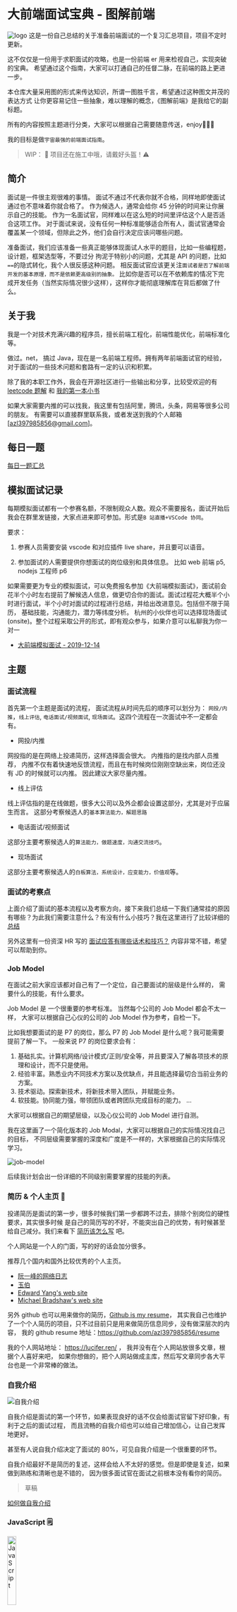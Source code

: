 # 大前端面试宝典 - 图解前端

![logo](./assets/imgs/logo.jpg)
这是一份自己总结的关于准备前端面试的一个复习汇总项目，项目不定时更新。

这不仅仅是一份用于求职面试的攻略，也是一份前端 er 用来检视自己，实现突破的宝典。
希望通过这个指南，大家可以打通自己的任督二脉，在前端的路上更进一步。

本仓库大量采用图的形式来传达知识，所谓一图胜千言，希望通过这种图文并茂的表达方式
让你更容易记住一些抽象，难以理解的概念，《图解前端》是我给它的副标题。

所有的内容按照主题进行分类，大家可以根据自己需要随意传送，enjoy🍻🍻🍻

我的目标是做`宇宙最强的前端面试指南`。

> WIP： 🚧 项目还在施工中哦，请戴好头盔！⚠️

## 简介

面试是一件很主观很难的事情。 面试不通过不代表你就不合格，同样地即使面试通过也不意味着你就合格了。
作为候选人，通常会给你 45 分钟的时间来让你展示自己的技能。
作为一名面试官，同样难以在这么短的时间里评估这个人是否适合这项工作。
对于面试来说，没有任何一种标准能够适合所有人，面试官通常会覆盖某一个领域，但除此之外，他们会自行决定应该问哪些问题。

准备面试，我们应该准备一些真正能够体现面试人水平的题目，比如一些编程题，设计题，框架选型等，不要过分
拘泥于特别小的问题，尤其是 API 的问题，比如`==`的隐式转化，我个人很反感这种问题。
相反面试官应该更关注`面试者是否了解前端开发的基本原理，而不是依赖更高级别的抽象。`
比如你是否可以在不依赖库的情况下完成开发任务（当然实际情况很少这样），这样你才能彻底理解库在背后都做了什么。

## 关于我

我是一个对技术充满兴趣的程序员，擅长前端工程化，前端性能优化，前端标准化等。

做过。net， 搞过 Java，现在是一名前端工程师。拥有两年前端面试官的经验，
对于面试的一些技术问题和套路有一定的认识和积累。

除了我的本职工作外，我会在开源社区进行一些输出和分享，比较受欢迎的有 [leetcode 题解](https://github.com/azl397985856/leetcode)
和 [我的第一本小书](https://github.com/azl397985856/automate-everything)

如果大家需要内推的可以找我，我这里有包括阿里，腾讯，头条，网易等很多公司的朋友。
有需要可以直接群里联系我，或者发送到我的个人邮箱 [azl397985856@gmail.com]。

## 每日一题

[每日一题汇总](./daily/)

## 模拟面试记录

每期模拟面试都有一个参赛名额，不限制观众人数。观众不需要报名，面试开始后我会在群里发链接，大家点进来即可参加。形式是`B 站直播+VSCode 协同`。

要求：

1. 参赛人员需要安装 vscode 和对应插件 live share，并且要可以语音。

2. 参加面试的人需要提供你想面试的岗位级别和具体信息。 比如 web 前端 p5, nodejs 工程师 p6

如果需要更为专业的模拟面试，可以免费报名参加《大前端模拟面试》，面试前会花半个小时左右提前了解候选人信息，做更切合你的面试。面试过程花大概半个小时进行面试，半个小时对面试的过程进行总结，并给出改进意见。包括但不限于简历， 基础技能，沟通能力，潜力等纬度分析。 杭州的小伙伴也可以选择现场面试 (onsite)。整个过程采取公开的形式，即有观众参与，如果介意可以私聊我为你一对一

- [大前端模拟面试 - 2019-12-14](./mock-interview/2019-12-14.md)

## 主题

### 面试流程

首先第一个主题是面试的流程， 面试流程从时间先后的顺序可以划分为：
`网投/内推`，`线上评估`, `电话面试/视频面试`, `现场面试`。这四个流程在一次面试中不一定都会有。

- 网投/内推

网投指的是在网络上投递简历，这样选择面会很大。
内推指的是找内部人员推荐， 内推不仅有着快速地反馈流程，而且在有时候岗位刚刚空缺出来，岗位还没有 JD 的时候就可以内推。
因此建议大家尽量内推。

- 线上评估

线上评估指的是在线做题，很多大公司以及外企都会设置这部分，尤其是对于应届生而言。
这部分考察候选人的`基本算法能力，解题思路`

- 电话面试/视频面试

这部分主要考察候选人的`算法能力，做题速度，沟通交流技巧`。

- 现场面试

这部分主要考察候选人的`白板算法，系统设计，应变能力，价值观`等。

### 面试的考察点

上面介绍了面试的基本流程以及考察方向，接下来我们总结一下我们通常挂的原因有哪些？为此我们需要注意什么？有没有什么小技巧？我在这里进行了比较详细的 [总结](./topics/surface/aspects.md)

另外这里有一份资深 HR 写的 [面试应答有哪些话术和技巧？](https://www.zhihu.com/question/35953016) 内容非常不错，希望可以帮助到你。

### Job Model

在面试之前大家应该都对自己有了一个定位，自己要面试的层级是什么样的，
需要什么的技能，有什么要求。

Job Model 是 一个很重要的参考标准。 当然每个公司的 Job Model 都会不太一样，
大家可以根据自己心仪的公司的 Job Model 作为参考，自检一下。

比如我想要面试的是 P7 的岗位，那么 P7 的 Job Model 是什么呢？我可能需要提前了解一下。
一般来说 P7 的岗位要求会有：

1. 基础扎实。计算机网络/设计模式/正则/安全等，并且要深入了解各项技术的原理和设计，而不只是使用。
2. 经验丰富。熟悉业内不同技术方案以及优缺点，并且能选择最切合当前业务的方案。
3. 技术驱动。探索新技术，将新技术带入团队，并赋能业务。
4. 软技能。协同能力强，带领团队或者跨团队完成目标的能力。
   ...

大家可以根据自己的期望层级，以及心仪公司的 Job Model 进行自测。

我在这里画了一个简化版本的 Job Modal，大家可以根据自己的实际情况找自己的目标，
不同层级需要掌握的深度和广度是不一样的，大家根据自己的实际情况学习。

![job-model](./assets/imgs/topics/job-model/job-model.jpg)

后续我计划会出一份详细的不同级别需要掌握的技能的列表。

### 简历 & 个人主页 📖

投递简历是面试的第一步，很多时候我们第一步都跨不过去，排除个别岗位的硬性要求，其实很多时候
是自己的简历写的不好，不能突出自己的优势，有时候甚至给自己减分。我们来看下 [简历该怎么写](./topics/surface/resume.md) 吧。

个人网站是一个人的门面，写的好的话会加分很多。

推荐几个国内和国外比较优秀的个人主页。

- [阮一峰的网络日志](http://www.ruanyifeng.com/blog/)
- [玉伯](https://github.com/lifesinger/blog/issues?q=label:blog)
- [Edward Yang's web site](http://ezyang.com/)
- [Michael Bradshaw's web site](http://www.mjbshaw.com/)

另外 github 也可以用来做你的简历，[Github is my resume](http://pydanny.blogspot.com/2011/08/github-is-my-resume.html)，
其实我自己也维护了一个个人简历的项目，只不过目前只是用来做简历信息同步，没有做深层次的内容，
我的 github resume 地址：https://github.com/azl397985856/resume

我的个人网站地址： https://lucifer.ren/ ， 我并没有在个人网站放很多文章，根据个人喜好来吧，
如果你想做的，把个人网站做成主库，然后写文章同步各大平台也是一个非常棒的做法。

### 自我介绍

![自我介绍](./assets/imgs/topics/introduction/intro-1.jpg)

自我介绍是面试的第一个环节，如果表现良好的话不仅会给面试官留下好印象，有利于之后的面试过程，
而且流畅的自我介绍也可以给自己增加信心，让自己发挥地更好。

甚至有人说自我介绍决定了面试的 80%，可见自我介绍是一个很重要的环节。

自我介绍最好不是简历的复述，这样会给人不太好的感觉。但是即使是复述，如果
做到熟练和清晰也是不错的， 因为很多面试官在面试之前根本没有看你的简历。

> 草稿

[如何做自我介绍](./topics/introduction/intro.md)

### JavaScript 🗒️

<img src="./assets/imgs/topics/js/js-cover.png" width = "20%" height = "20%" alt="JavaScript" align=center />

JavaScript 是前端基础中的基础了，这里的面试题目层出不穷，但是核心考点还是那几个，比较高端的基本都是`词法作用域`, `EC`, `闭包`， `高阶函数`.

> 在学习接下来的东西之前，建议大家先打好基础，这里只推荐两本书，一本是《You-Dont-Know-JS》，另一本是《JavaScript: The Good Parts》。

我非常不建议你没有系统学习 JS 之前就去刷题目，这是毫无意义的，根本无法从根本上理解。
之后对前端技能的考察会越来越严格。大家系统性学习之后，推荐过来看一下我这里总结的东西，
最后去网上找一些经典的题目，通过这些题目来检查自己，而不是一开始就去网上找题目做。

这里列举了几个我觉得比较有代表且比较有意思的主题：

- [内置类型](./topics/js/buit-in-types.md)
- [作用域与闭包](./topics/js/scope&closures.md)
- [引用和操作符优先级](./topics/js/reference&priority.md)
- [原型和继承](./topics/js/prototype.md)
- [this](./topics/js/this.md)
- [执行上下文（EC）](./topics/js/EC.md)（施工中）
- [ES6+](es6+.md)（施工中）

如果上面的专题你都看过了，那么来回答几个问题看你是否真的掌握了。

- 什么是值？什么是类型？什么是变量？ 它们之间的区别和联系？
- 基本类型和引用类型的区别是什么？null 和 undefined 区别是什么？
- “一切皆对象”怎么理解？ number 也是对象么？字符串也是对象么？
- 基础类型存放在栈上，引用类型存放在堆上，请问是为什么？ 字符串是存放在栈上么？对象中有一个 number 属性，那么 number 属性是存放在堆上还是栈上？
- == 的判断逻辑是什么？
- 作用域的本质是什么？闭包和作用域的关系是什么？
- let，const，var 三者的本质不同是什么？为什么不推荐使用 var
- 数组的本质是什么，运用了什么样的设计模式？数组和对象的关系是什么？
- 原型链能够实现所谓的继承的本质原因是什么？
- 箭头函数是用来解决什么问题的？
- 什么是高阶函数？用处和用法？

### 编程题 ✍️

算法分为三部分：

- 第一部分是 leetcode 上的题目。

- 第二部分是手写题目，实现一个小功能。比如实现 bind, curry 等

- 第三部分是 leetcode 题目变种

本仓库只列举后两个部分，对于第一部分可以去我的另一个仓库 - [leetcode 题解](https://github.com/azl397985856/leetcode) 查看

另外对于不同的阶段，我们应该采取不同的刷题策略。

1. 初级阶段

看一些基础内容，比如数据结构和算法的基本知识，看一些 JS 语言基础的一些东西。

如果需要刷题的话，一定要从简单开始。

2. 中级

按照分类刷题，一个个分类突破，掌握同一类别的题目的基本解题思路和套路。

3. 高级

总结题目，做到融汇贯通，一题多解，多题同解。

4. 面试前

刷题找回感觉，如果能找到你想去的公司的真题进行练习就更好了，因此我也会考虑将题目按照公司进行分类。

> ℹ️ 以下这些题目都是自己经历或者从网上整理下来的，之后还会继续同步更新。

对于编程题，可能会让你白板写，也可能让你用 Online Editor。
因此我的建议，是掌握白板写，熟练至少一种 Online Editor，
这样可以在适当时候要求面试官让你用你熟悉的 Online Editor 书写。
比较有名的 Online Editor 有 JSBin , CodePen, StackBlitz 等，我个人比较推荐 [StackBlitz](https://stackblitz.com/)

> Tips: 如果不是白板写，一定要注意调试，即使没有做出来，但是良好的调试习惯和技能也能加分。

- [大数相加](./topics/algorthimn/bigNumberSum.md)
- [手写 bind](./topics/algorthimn/bind.md)
- [实现加法](./topics/algorthimn/bitTwoSum.md)
- [实现 curry](./topics/algorthimn/curry.md)
- [实现 compose](./topics/algorthimn/compose.md)
- [剪枝](./topics/algorthimn/cut-tree.md)
- [循环有序列表的查找](./topics/algorthimn/cycle-sorted-array.md)
- [实现深拷贝](./topics/algorthimn/deepCopy.md)
- [实现继承](./topics/algorthimn/extend.md)
- [拍平数组](./topics/algorthimn/flatten.md)
- [实现 getUrlParams](./topics/algorthimn/getUrlParams.md)
- [用 reduce 实现 map](./topics/algorthimn/implement-map-using-reduce.md)
- [用栈实现队列](./topics/algorthimn/implement-queue-using-stack.md)
- [判断是否是完全二叉树](./topics/algorthimn/isCompleteBinaryTree.md)
- [实现 lensProp](./topics/algorthimn/lensProp.md)
- [判断链表是否成环](./topics/algorthimn/linkedListCycled.md)
- [最长公共子序列](./topics/algorthimn/longestCommonSequence.md)
- [最长公共子串](./topics/algorthimn/longestCommonSubstring.md)
- [实现千分位展示](./topics/algorthimn/moneyFormat.md)
- [无序不相等数组中，选取 N 个数，使其和为 M](./topics/algorthimn/n-sum.md)
- [实现简化的 Promise](./topics/algorthimn/promise.md)
- [实现快排](./topics/algorthimn/quickSort.md)
- [周期执行某个函数 n 次](./topics/algorthimn/repeat.md)
- [字符串反转](./topics/algorthimn/reverseString.md)
- [函数节流](./topics/algorthimn/throttle.md)
- [数组去重](./topics/algorthimn/uniqueArray.md)
- [实现 Math.sqrt](./topics/algorthimn/sqrt.md)
- [判断一个字符串是否另一个字符串的子序列](./topics/algorthimn/isSequence.md)
- [实现一个极简的模板引擎](./topics/algorthimn/mono-tpl.md)
- [实现一个极简的数据响应式](./topics/algorthimn/observable.md)
- [千分位转数字](./topics/algorthimn/numFormat.md)
- [将数字转化为中文（数字是 10 万以内）](./topics/algorthimn/numToChineseStr.md)
- [已知数据格式，实现一个函数 fn 找出链条中所有的父级 id](./topics/algorthimn/findParents.md)
- [获取页面所有的 tagname](./topics/algorthimn/getAllHTMLTags.md)
- [实现 XPath](./topics/algorthimn/xpath.md)

### CSS 🦋

国外会有一些类似 `CSS/HTML 专家` 的岗位，可以看出这部分内容还是相对比较重要且难以精通的。

这里我推荐 medium 社区的，来自 Elad Shechter 的关于 CSS 架构系列文章：

- [Normalize CSS or CSS Reset?!](https://medium.com/@elad/normalize-css-or-css-reset-9d75175c5d1e)
- [CSS Architecture — Folders & Files Structure](https://medium.com/@elad/css-architecture-folders-files-structure-f92b40c78d0b)
- [CSS Architecture for Multiple Websites](https://medium.com/@elad/css-architecture-for-multiple-websites-ad696c9d334)

> 我已经联系了几个 CSS 方面的专家，之后会在这里给几个链接过去，目前还在整理中。

- [布局]() （施工中）
- [响应式]() （施工中）
- [自适应]() （施工中）
- [BEM 等 CSS 架构]() （施工中）

### 设计题 🎩

![设计题](./assets/imgs/topics/design/design-cover.jpg)

这类题目有时候是给一个情景，有时候是直接让你实现一个轮子，答案也往往是开放式的。
需要你对组件和代码设计有一定的基础。这部分主要考察候选人综合实力，思维开放性，
思维严密性，做事的方式等。

- [大量数据滚动加载](./topics/design/lazy-scroll.md)
- [如何设计一个实时检查更新的功能](./topics/design/auto-update.md)
- [设计一个新闻列表，用户已经看过的新闻，在标题后面增加“已阅读”文字](./topics/design/already-read.md)
- [实现一个轮播图组件](https://zhuanlan.zhihu.com/p/72091681)

### 设计模式 👔

掌握常见的设计模式是“术”， 掌握设计模式的原则才是“道”，
只有在“术”上下过功夫，才能明白“道”的价值。

对于常见的设计模式能够说出适用场景，如果能够结合实际项目经验就更好了。常见的有单例模式，工厂模式，代理模式，观察者模式，策略模式，模板方法模式等。

这里有一份英文系列文章[《JavaScript Design Patterns》](https://wanago.io/2019/11/11/javascript-design-patterns-1-singleton-and-the-module/)，文章的特点是不仅用 JS 还使用 TS 进行了对比讲解，另外紧跟最新技术，比如讲解外观模式的时候就是拿`React Hooks`重构举的例子。

- [单例模式](./topics/design-pattern/singleton.md)
- [策略模式](./topics/design-pattern/strategy.md)
- [代理模式](./topics/design-pattern/proxy.md)
- [观察者模式](./topics/design-pattern/observer.md)
- [适配器模式](./topics/design-pattern/adapter.md)（施工中）
- [迭代器模式](./topics/design-pattern/iterator.md) （施工中）
- [工厂模式](./topics/design-pattern/factory.md)（施工中）
- [模版方法模式](./topics/design-pattern/template.md)（施工中）
- [装饰者模式](./topics/design-pattern/decorator.md)（施工中）

### 框架 🖼️

![框架](./assets/imgs/topics/framework/framework-cover.png)

流行的框架当然也是兵家必争之地，如果你能够完全了解大型知名开源框架的代码和架构实现，那绝对是一个加分项。

框架是为了解决特定问题才出现的，脱离实际业务谈框架选型以及优劣都是耍流氓。我们需要了解到各个框架在
什么情况下产生的，他们是为了解决什么问题，适合的场景是什么样的，有什么不足等。只有对这些
都非常熟悉，才能够在业务中作出合理的取舍，才能赢得面试官的认可。

#### React

React 考察的点就那么几点，从简单的生命周期，特定 API 的使用。 到 SetState 的原理，
虚拟 DOM，以及 DOM diff 算法等。 这部分需要大家对 React 有系统性认识。

如果你想系统性学习 React，推荐看官网。
除了官网，我这里推荐一份资料 - [全面介绍 React](https://jscomplete.com/learn/complete-intro-react#managing-side-effects)

这部分其实可以参考我之前开的一个仓库 [从零开始开发一个 React](https://github.com/azl397985856/mono-react)

我后期会陆续增加一些对于 React 常见问题的汇总，大家保持关注即可。

如果上面的专题你都看过了，那么来回答几个问题看你是否真的掌握了。

- React 的虚拟 DOM diff 算法一定比直接操作 DOM 快么？为什么？

#### Redux

官方给出的介绍是“Redux is a predictable state container for JavaScript apps.”。

Redux 中核心就是一个单一的 state。state 通过闭包的形式存放在 redux store 中，保证其是只读的。如果你想要更改 state，只能通过发送 action 进行，action 本质上就是一个普通的对象。

我用 20 行代码左右实现了一个迷你版本的 redux，帮助自己理解 redux 的核心思想，这里是 [原文](https://juejin.im/post/5a9e6a61f265da239866c7a3)。

相信你可以自己实现出一个 redux，那么你会对 redux 的本质有更深入的理解，这个时候再去学习 redux 中间件机制等高级内容才会得心应手。

#### Vue

> vue 部分我建议等到 vue 更新 3.0 之后再去研究 ta。

#### Vuex

> vuex 部分我建议等到 vue 更新 3.0 之后再去研究 ta。

### 浏览器

<img src="./assets/imgs/topics/browser/browser-cover.png" width = "40%" height = "40%" alt="浏览器" align=center />

- [事件模型](./topics/browser/event.md)

- 浏览器安全策略

- 事件循环

- BOM API

- Chrome 浏览器中的进程和线程

### 小程序

<img src="./assets/imgs/topics/mini-program/mini-program-cover.jpg" alt="node" width="70%" align=center />

小程序的特点：

1. 即插即用，
2. 拥有 native 和跨端（不同操作系统）的能力
3. 性能比 H5 好

面试的时候多会问小程序的多线程架构，以及多个 webview 是如何和 JS 线程通信的，JS 线程又是如何和 native 通信的。

- [小程序架构](./topics/mini-program/architecture.md)

### 原生通信

如果你做过混合式开发的话，原生通信一定是不能绕过的点。
很多时候我们使用的都是封装好的方法，我们可以直接调用，甚至支持
Promise 这种模式。 使用起来就好像“浏览器的原生 API”一样方便。
这从某种程度上来说，扩展了浏览器的功能。

- [h5 与原生 app 交互的原理](https://segmentfault.com/a/1190000016759517)

### 网络

网络这部分虽然不需要我们像`网络工程师`一样熟悉很多底层细节，
但是我们至少需要有一个高层次的抽象的思维来看待网络这个世界，
从而帮助我们更好地理解它，并且利用它去解决一些问题，典型的就是性能优化，
其实线上定位问题等有时候也需要你懂一点网络知识。
作为面试，可能需要你准备得更为深入一点。

对于网络这部分，最重要的是要有一个大的概念，下面也会介绍。

![network-cover](./assets/imgs/topics/network/network-cover.jpg)

- [协议森林（大话网络协议）](https://www.cnblogs.com/vamei/archive/2012/12/05/2802811.html)
- [从输入 URL 到页面展示发生了什么]() （施工中）
  > 上面这个我会写地非常详细，敬请期待
- [输入 ping IP 后敲回车，发包前会发生什么？](./topics/network/ping.md)
- [网络通讯模型](./topics/network/network-model.md)
- [子网掩码](./topics/network/net-mask.md)
- [TCP](./topics/network/tcp.md)
- [UDP](./topics/network/udp.md)（施工中）
- [HTTP](./topics/network/http.md)
- [HTTPS](./topics/network/https.md)（施工中）
- [DNS](./topics/network/dns.md)（施工中）

如果上面的专题你都看过了，那么来回答几个问题看你是否真的掌握了。

- WebSocket 工作在七层（或者四层）中的哪一层？和 HTTP 是什么关系？ 是基于 UDP 的还是 TCP 的？
- TCP 为什么是三次握手？为什么是四次挥手？
- CDN 的工作原理是什么？
- 运营商劫持是什么？如何防范？
- HTTPS 一定是安全的么？如果不是，那么在什么情况下是不安全的？
- 如何劫持 HTTPS 请求。 比如你需要抓 HTTPS 的包，怎么做？
- 支付宝和微信的离线支付是怎么做的？
- Token 和 Cookie 有什么区别和联系呢？其分别是为了解决什么样的事情？
- WebSocket 需要 cookie 么？为什么？
- WebSocket 是怎么实现点对点通信和广播通信的？
- 如果访问你的 APP 很慢，你自己无法重现。 初步定位到网络问题， 那么你怎么能具体定位到问题呢？
- traceroute, Ping 的原理是什么？
- 192.168.0.1 和 192.168.1.1 如何通信？
- DNS 是如何泄漏个人隐私的？怎么防范？
- 从网络协议模型（七层 or 四层）的角度分析一下，浏览器访问 192.168.3.4:8088 的具体过程。

### node

<img src="./assets/imgs/topics/node/node-cover.png" alt="node" width="50%" align=center />

> 预计 11 月份开始整理

如果你要做全栈或者后端，那么 node 是一个相对平滑的选择

- [node 基础 API](./topics/node/basic.md)（施工中）
- [node 集群](./topics/node/cluster.md)（施工中）
- [node 监控](./topics/node/monitor.md)（施工中）
- [node 底层架构和原理](./topics/node/internal.md)（施工中）
- [Deno (Ryan Dahl 2018 年 11 月台北 JSDC 演讲 PPT 翻译版）](https://zhuanlan.zhihu.com/p/51017778)
- [What’s Deno, and how is it different from Node.js?](https://blog.logrocket.com/what-is-deno/)
- [Deno, A New Way to JavaScript?(Vedio)](https://www.youtube.com/watch?v=z6JRlx5NC9E)
- [express 和 koa 等 web 框架](./topics/node/web-framework.md)（施工中）

如果上面的专题你都看过了，那么来回答几个问题看你是否真的掌握了。

- node 如何充分利用多核 CPU？
- node 是如何实现多个进程监听同一个端口的？为什么不会报“端口被占用”？
- deno 相对 node 有哪些优化？
- node 中的 buffer 是什么？ Stream 是什么？ 流的种类有哪些？听说过 pull-stream 么？

### 操作系统 💻

- [内存分配](./topics/os/memory/allocation.md)
- [线程和进程](./topics/os/process/thread.md)（施工中）

### 包管理 📦

随着前端项目越来越复杂，我们需要组织的模块数量增加，包管理慢慢浮出水面，
大家都开始讨论这个东西。 很多时候，一个项目的业务代码还不到依赖项的 1%。

我们拿三个比较经典的包管理工具来讲解一下他们试图解决的问题，以及分别的优缺点，
按照时间线来说他们分别是 npm,yarn, tink。

- [npm](http://npmjs.com)
- [yarn](https://yarnpkg.com/zh-Hans/https://yarnpkg.com/zh-Hans/)
- [tink](https://github.com/npm/tink)

### 性能优化 ⏩

性能优化是在面试中被问到的最多的题目了，这部分需要候选人有足够的深度和广度才能回答的比较全面，也是
很容易体现候选人实力的一个点了。

在互联网网站百花齐放的今天，网站响应速度是用户体验的第一要素，其重要性不言而喻，这里有几个关于响应时间的重要条件：

用户在浏览网页时，不会注意到少于 0.1 秒的延迟；

少于 1 秒的延迟不会中断用户的正常思维， 但是一些延迟会被用户注意到；

延迟时间少于 10 秒，用户会继续等待响应；

延迟时间超过 10 秒后，用户将会放弃并开始其他操作；

因此大家都开始注重性能优化，很多厂商都开始做一些性能优化。比较有名的是雅虎军规，不过随着浏览器和协议等的发展，有一些已经逐渐被淘汰了。因此建议大家以历史的目光看待它。比如。尽量减少 HTTP 请求数这一条，在 HTTP2 协议下就不管用了，因为 HTTP2 实现了 HTTP 复用，HTTP 请求变少，反而降低性能。因此一定要结合历史环境看待具体的优化原则和手段，否则会适得其反。

> 雅虎军规中文版： http://www.cnblogs.com/xianyulaodi/p/5755079.html

随着移动互联网的高速发展，移动终端的数量正在以指数级增长，很多厂商对于移动端体验都开始重视起来了。比如 Google Chrome 的工程师 Alex 就提出了 Progressive Web App（以下简称 PWA），用来提高移动端 web 的性能。PWA 的核心是 Service Worker， 通过它可以使得在 JS 主线程之外，程序员通过编程的方式控制网络请求，结合浏览器本身的缓存，往往可以达到非常棒的用户体验。PWA 提出了许多类似 Native 的“功能”- 比如离线加载和桌面快捷方式，使得移动端 web 体验更加友好。另外加上 web 端本身的特性-比如快速迭代，可索引（你可以通过搜索引擎搜索，而 native app 则不行）等，使得更多的人投入到给 web 端用户提供更佳的用户体验的 PWA 中去。Google 在更早的时候，提出了 AMP。 2017 年 Google dev 上海站就宣传了 PWA 和 AMP，并且通过一张动图形象地展示了两者（PWA 的 P 和 A 翻过来，然后 W 上下翻转就是 AMP，反之亦然）。AMP 是一种面向手机端的轻量级的 web 展现，通过将重量级元素重新实现等方式提高了手机端性能。 另外诸如使用 asm.js 使得代码更容易编译成机器指令，也是性能优化的一环。如果你仔细查看应用执行的 profile 的时候，你会发现 js 代码 compile 的时间会很久，尤其你写了很多无用 js 代码，或者没必要第一时间执行的代码的时候，这种影响更加大。js 代码最终也是编译成二进制给机器执行，而 js 是动态语言，也就是说 js 代码是执行到哪编译到哪，这是和 java 这样的静态语言的一个很大的差别。V8 已经对这部分做了相当大的优化，一般情况下我们不必担心，通常来讲这也不会成为性能瓶颈，因为这些时间和网络 IO 的时间根本不是一个数量级。但是在特定场合，提前编译成更容易解释执行的代码，可能就会派上用场。

这部分可以参考我之前写的 [文章](https://github.com/azl397985856/automate-everything/blob/master/docs/chapter4.md)

如果上面的专题你都看过了，那么来回答几个问题看你是否真的掌握了。

- 一个应用使用一段时间就会很卡，可能是什么原因？
- 一个应用首屏加载时间超级长，如果让你来优化，你会怎么做？
- 前端常见的优化手段有哪些？
- 性能优化的闭环是什么？

### 编程范式

常见的编程范式有`函数式编程`、`面向对象编程`、`响应式编程`等。

在面向对象编程的世界，程序是一系列相互作用（方法）的对象，而在函数式编程的世界，程序会是一个无状态的函数组合序列。
在响应式变成的世界里，程序就是流的组合和操作。

不同的编程范式有着不同的适用场景，因此了解各种编程范式是很有必要的。

#### 面向对象 👧🏻

施工中

#### 函数式编程

函数式编程的思想非常先进，其天生的可预测性（也可以说是可测试）, 更细粒度的代码（逻辑）重用，以及天生支持并行等特点， 已经被也业内越来越多的人认可。由于其很高的学习门槛导致大多人并不了解它，或者只是知道概念，并不能够理解并运用函数式编程。

这个是我之前写的 [函数式编程系列教程](https://github.com/azl397985856/functional-programming)

#### 响应式编程

施工中

### 状态管理

状态管理这个东西在 React 和 Vue 这种视图框架大规模出现之后才出现的东西，
因此 React 或者 Vue 只是解决了状态到视图的映射关系，没有解决数据的产生和维护问题，
因此状态管理框架应运而生，比较著名的有 redux， mobx，vuex 等。

- [状态管理的本质是什么？我们为什么需要它]() （施工中）

如果上面的专题你都看过了，那么来回答几个问题看你是否真的掌握了。

- GraphQL 可以当作状态管理框架使用么？
- 我为什么要用状态管理框架，直接存到全局不香么？

### 项目经验

<img src="./assets/imgs/topics/project/project-cover.png" alt="project" align=center />

技术面试关心的一方面是你的技术基础，包括深度广度，编码能力，另一方面关注你的经验，即你做过的项目。

关于这部分要突出项目的难点，核心问题，如果没有特别的难点，你应该问下自己你对项目做过的思考，有什么优化点和不足，
包括团队和自身。

- [你的项目难点是什么](./topics/project/pain-in-the-ass.md)
- [做过的项目中技术架构是什么样的，可以优化么]() （施工中）

### 安全 🔐

> 如果岗位对 node 有要求，那么安全问题肯定会更多，因此这部分需要更加关注。

- [XSS](https://tech.meituan.com/2018/09/27/fe-security.html)
- [csrf](https://juejin.im/post/5bc009996fb9a05d0a055192)
- [运营商劫持](http://bigsec.com/bigsec-news/wechat-16824-yunyingshangjiechi)

### seo

SEO 一直是一个非常重要的话题，尤其是依赖搜索引擎排名的系统和网站。

虽然是一个很老的领域了，但是搜索引擎优化是在客户端渲染流行之后，又重新被捡起来，开始重视的一个东西。

### shell

在工作中，我们时不时会做一些自动化或者批处理，这个时候掌握 shell 一种相对直接完成任务的方式。
shell 功能强大且移植性好，尤其在运维领域被广泛使用。我单独有一个项目是专门 [学习 shell](https://github.com/azl397985856/learn-shell) 的，感兴趣的可以关注一下。

作为程序员，掌握 shell 是一种进阶。

- [基础命令](./topics/shell/cmds.md)（施工中）
- [基础语法](./topics/shell/grammar.md)（施工中）

### ssr

其实网页早起都是 SSR，只不过为了提高性能和用户体验，大家开始转向 SPA，SPA 开始流行之后带来了两个问题：

1. SEO 不友好

2. 首次渲染时间长，导致诸如白屏时间长等问题

为了解决这两个问题，大家开始考虑使用 SSR + CSR 的方式。 其中也踩了无数的坑，到现在 SSR 相对而言已经比较成熟了。

### typescript

TS 是 JS 的超集，提供了很多 JS 没有的特性，尤其是 ES6 之前。ES6+的很多东西也是借鉴了 TS。

TS 对于构建大型系统有着得天独厚的优势，丰富的类型签名就是天生的最好的文档，因此它会及时更新，不存在代码和文档不一致的情况。
使用接口定义可以实现很好的协同，也可以避免一些潜在的 bug。

总之 TS 是一个非常值得学习的强类型语言。

### v8

<img src="./assets/imgs/topics/v8/v8-cover.jpg" width = "50%" height = "50%" alt="V8" align=center />

> 还没开始整理

- [垃圾回收器](./topics/v8/gc.md)（施工中）
- [预测优化](./topics/v8/gc.md)（施工中）
- [shapes 和 inline cache](./topics/v8/shapes-and-inline-cache.md)（施工中）

### 标准化

标准这个东西真的很重要，非常遗憾的是国内没有什么知名标准化的组织，都是在国外。

标准化能给我们带来什么？ 那就太多了，如果没有标准化，我们的世界不能想象会乱成什么样。

想象一下如果没有`USB` `TypeC`等这些规范，我们会多么不方便，更不要说别的了。

前端的标准化组织化就两个，一个是`TC39`, 一个是`W3C`，关注好这两个组织，
对于你理解大方向很关键。 下面是官方的 Github 仓库：

- [ECMA TC39](https://github.com/tc39?type=source)
- [W3C](https://github.com/w3c?type=source)

> 重点关注一些标准化组织的信息和社区的讨论。

这里再介绍一个 justjavac（迷渡）创建的中文版的 [介绍最新的 ECMAScript/JavaScript 规范，以及 TC39 的提案进度 ](https://esnext.justjavac.com/)
，这里可以了解到一些 TC39，以及 ES 最新的一些资讯信息。

### 模块化

我在 [模块化和组件化](https://github.com/azl397985856/automate-everything/blob/master/docs/chapter2.md) 这篇文章
讲解了模块化的一部分基础知识，在这里我还会讲解一些大家对模块化的误区，以及一些经典问题，eg: AMD，cjs,umd,esm 区别问题

- [循环引用问题](./topics/modular/circular.md)

### web assembly

WebAssembly 是一种可以使用非 JavaScript 编程语言编写代码并且能在浏览器上运行的技术方案。

- [什么是 web assembly](./topics/wasm/what.md)

### WebRTC

Web Realtime Communication（简称 WebRTC），是一种广泛应用在前端的音视频通信技术。事实上，它不仅仅可以用来处理音视频，还可以使用`RTCDataChannel` API 处理别的数据。如今 WebRTC 已经被主流浏览器所支持。

![](https://tva1.sinaimg.cn/large/006tNbRwgy1gb5hv2c15lj30za0h1wh8.jpg)

WebRTC 的功能主要有：

- 获取本地用户的音视频流（通俗理解为打开摄像头和麦克风，并且麦克风和摄像头的数据能够被你拿到并处理）
- 获取远程用户的音视频（通俗理解为上面的基础上，进行视频通话）
- 录制音视频
- 传递数据

值得注意的是，WebRTC 是点对点通信（P2P）。关于 WebRTC 的入门学习资料，我推荐直接看官方的 [codelabs](https://codelabs.developers.google.com/codelabs/webrtc-web/#0)，拥有互动式学习体验哦。

### 工作流 ⏳

<img src="./assets/imgs/topics/work-flow/work-flow-cover.png" width = "70%" height = "70%" alt="wf" align=center />

工作流是一个偏工程的话题，这部分主要考察候选人工程能力和意识。
工作流指的是日常开发中的各个环节的组合，下面我们一一讲解。

#### 构建器

可以参考我之前开的一个仓库 [从零开始开发一个 Webpack](https://github.com/azl397985856/mono-webpack)

当然了解了 webpack 的基本原理还不够，面试中还会问一些工程性的问题，比如：

- [如何用 webpack 管理应用的环境相关配置]() （施工中）
- [如何用 webpack 做一些基础的性能优化]()（施工中）
- [如何用 webpack 的配置项如何管理]()（施工中）

#### 触发器

施工中

#### linter

linter 是为了帮我我们找出 bug 而存在的，不要过分高估它的功能，用它来代替 code review 或者 formatter 的工作。

#### 格式化

格式化应该是自动的，不应该是手动的。 每个团队的格式化标准可能都不一样，不要
让人去适应这些，没有什么意义，而是交给工具去做。

#### 任务管理

在 npm 出现之前，做任务管理的方式主要是自己处理或者记住第三方库，比如`grunt`，但是 npm 出现之后，
大家发现其实`npm script` + `构建工具`就可以解决前端绝大多数问题了。包括 VSCODE 中的任务管理，其实
都有和 npm 有着很好的集成。

![task-runner](./assets/imgs/topics/work-flow/task-runner.jpg)

我们这里主要讲讲如何通过`npm script`来做前端的任务管理，从而打造高效的前端工作流程。

#### 版本管理

这里的版本管理指的是发布过程的版本管理，即我不通过回滚代码的情况，也可以做软件版本管理。

#### 代码管理

Git，SVN 只是代码管理的工具，不等同于代码管理。

项目代码需要有一个好的架构，需要高内聚低耦合，把各功能模块尽可能的分解成独立的，
在做真正的代码管路之前，我们要思考几个问题：

- 我们为什么要做代码管理 ？不做代码管理可以么？
- 做代码管理，主要的内容是什么？

最后我们再去研究怎么去做，这才是一个本应该有的流程。
不要一上来就是分支管理，git 操作，git workflow 啥的，会被绕进去，
到头来用工具解决了什么问题都不知道。

参考：

- [building QuickBooks: How Intuit Manages 10 Million Lines of Code](http://www.drdobbs.com/tools/building-quickbooks-how-intuit-manages-1/240003694)
- [Why Google Stores Billions of Lines of Code in a Single Repository](https://m.cacm.acm.org/magazines/2016/7/204032-why-google-stores-billions-of-lines-of-code-in-a-single-repository/fulltext)
- [Git 速学](https://github.com/azl397985856/git)

#### 前处理/后处理

> 待整理

### 监控

- 监控源码变更（比如基础库变更警告）
- 监控报错
  - 脚本报错
  - 接口/业务出错
- 性能监控

### 测试

- 测试的原则和基本方式
- 测试的类型
  - 单元测试
  - 接口测试
  - UI 自动化测试（核心流程回归的 UI 自动化）
- 测试框架
- 测试工作流

### 数据层

- BFF
- [干货 | 万字长文全面解析 GraphQL，携程微服务背景下的前后端数据交互方案](https://mp.weixin.qq.com/s/PovMmO6ddcpBO5A2WtY89Q)

### 跨端

跨端开发是一种权衡，一种开发效率和极致性能的权衡。
就好像虚拟 DOM 一样，虚拟 DOM 其实也是一种权衡，也是开发效率，维护性和极致性能之间的权衡。
如果你足够细心你会发现软件工程有很多这样的权衡。

#### flutter

Flutter 是谷歌的移动 UI 框架，可以快速在 iOS 和 Android 上构建高质量的原生用户界面。
Flutter 可以与现有的代码一起工作。在全世界，Flutter 正在被越来越多的开发者和组织使用，并且 Flutter 是完全免费、开源的。

#### RN

> 使用 JavaScript 和 React 编写原生移动应用

#### weex

<img src="./assets/imgs/topics/write-one-run-everywhere/weex/weex-cover.png" width = "50%" height = "50%" alt="weex" align=center />

- [weex 架构设计](./topics/write-one-run-everywhere/weex/architecture.md)

### 正则表达式

> 正则表达式是一组由字母和符号组成的特殊文本，它可以用来从文本中找出满足你想要的格式的句子。

正则表达式其实就是在执行搜索时的格式，这部分内容比较枯燥和难懂，需要多加练习才能掌握。

这里推荐几个关于正则表达式的，我收藏的一些资源：

- [快速交互式学正则](https://github.com/ziishaned/learn-regex)
- [可视化正则表达式](https://regexper.com/)

当然如果你比较喜欢直接用别人写好的，这里还有 [一份资料](https://any86.github.io/any-rule/)，可能适合你。

如果你学习的差不多了，那么就针对性找几道正则的题目练习一下，你可以去我的《编程题》主题中地 [正则题目](./topics/algorthimn/regularExpressions.md) 练习一下。

### 微前端

前端是一种类似于微服务的架构，它将微服务的理念应用于浏览器端，即将 Web 应用由单一的单体应用转变为多个小型前端应用聚合为一的应用。各个前端应用还可以独立运行、独立开发、独立部署。

微前端是一种架构风格，其中众多独立交付的前端应用组合成一个大型整体。

微前端目前已经到了实践阶段，虽然没有特别成熟的社区和解决方案，
但是不得不承认这是一种趋势，就像几年前的数据驱动一样。[技术雷达](https://www.thoughtworks.com/radar/techniques/micro-frontends)
也阐述了微前端目前所处的历史阶段。

使用微前端，主要有如下好处：

1. 由于代码可以独立开发，部署等。因此如果拆分良好的话代码会更少，更容易维护。

2. 不同的业务部门合作更加容易，团队更加独立自治。

3. 对于遗留系统，我们可以选择微前端的方式进行改造，而不是直接改变遗留系统的内部实现，
   相对而言更加稳健。

一个典型的微前端系统大概是这样的：

![micro-frontend-cover](./assets/imgs/topics/micro-fe/micro-fe-cover.webp)
（图片来自： https://martinfowler.com/articles/micro-frontends.html）

这里后续会系统性列举一些微前端的资料。

### 编译/转义

- [AST]() （施工中）

### 可访问性 ♿

可访问性一直是容易被忽略的一个点，这里我们简单聊一下前端的可访问性。

根据 W3C 的定义，有生理缺陷的人也能轻松使用，更确切地说是能够感受、理解、操作产品（比如网站、工具…各种现代技术），就可以被称为"无障碍"(accessibility)。
闭着眼睛使用你的产品，测试看看它是否是"无障碍"的。在无法用眼看无法用鼠标，仅仅通过屏幕阅读软件对界面 的描述去操作你的产品时，人们还能顺利地使用那些呕心沥血做出来的功能吗？

- [开发者必备 — Web 无障碍手册](https://link.zhihu.com/?target=https%3A//www.telerik.com/blogs/web-accessibility-guidebook-for-developers)
  > 译文地址： https://zhuanlan.zhihu.com/p/76438798

### 新技术 🆕

> 还没开始整理

面试经常会问一些你最近都在关注什么技术？或者直接就某一个新技术进行提问。
以下是我整理的一些个人认为比较新且有前景的技术：

- AI 人工智能正在改变着我们的生活，前端也不例外
- [Serverless 使得开发更聚焦](./topics/new-tech/serverless.md)
- IOT/AR/VR 带来的交互形式的变化
- 可视化
- PWA

### 前端之外

很多时候用人单位会对《前端工程师》有“后端”，“运维”方面的要求，不过都是浅层次的。
不过大家还是要对这些知识有所了解才行，最起码不能有“这是后端的责任，这是运维的责任”的观念。

当然不排除有的公司需要你`多而精`，让你一个人打通整个产品线，这个时候你要考虑一下要不要选择这家公司。

用人单位普遍的技能要求有：

- [Java 基础学习（廖雪峰）](https://www.liaoxuefeng.com/wiki/1252599548343744)
- [Python 开发基础 （微软出品）](https://github.com/microsoft/c9-python-getting-started)
- [Go 语言圣经（英文版）](http://www.gopl.io/)
  > [Go 语言圣经（中文版）](http://shouce.jb51.net/gopl-zh/)
- [运维知识](./topics/ends/ops.md)（施工中）
- [Github 和博客](./topics/ends/share.md)（施工中）

上面的东西选择性掌握即可，这可以说是加分项，一般不会要求这些都掌握的。

### 技术之外

对于纯技术岗位来说，越往上走，对于具体技术的要求越来越低，更多的是学习能力和经验。不同的人思考方式不同，这很有可能直接决定了你的高度。这里推荐几个业界比较认可的社区人物的文章，共勉！

- [2019-05-sorrycc-思考和表达的方法论](https://www.yuque.com/docs/share/cf820bd8-4f4c-4ecf-942f-4e4e4a391d4f)

### 各大公司面试信息

> 声明：⚠️ 其中 P 级别的划分是结合自己对题目难度的理解，以及作者本人的陈述定义的。
> 这部分是很难定义的，但是为了给出大致的边界，我这里还是做了分类。如有不妥，请多多包涵。

- 阿里巴巴

1.  P5

- [面试分享：2018 阿里巴巴前端面试总结（题目+答案）](https://juejin.im/entry/5a968ba56fb9a06340524128)

2.  P6

- [前端面试分享：两年经验社招-阿里巴巴](https://segmentfault.com/a/1190000013538920)
- [面试分享：一年经验初探阿里巴巴前端社招](https://github.com/jawil/blog/issues/22)
- [阿里巴巴前端面试分享-社招（p6）](https://zhuanlan.zhihu.com/p/57131643)

- 头条

1.  P4

- [今日头条前端面试-2018.03.23](https://blog.csdn.net/csu_passer/article/details/79668028)
- [记一次字节跳动前端面试，已拿 offer](https://www.nowcoder.com/discuss/177482)
- [字节跳动 前端 三面面经](https://www.nowcoder.com/discuss/171705)
- [2019 字节跳动春招 web 前端面试题 一面](https://www.nowcoder.com/discuss/170779)
- [字节跳动前端实习一面二面 HR 面面经](https://www.nowcoder.com/discuss/170549)
- [头条前端一面](https://www.nowcoder.com/discuss/171320)
- [记一次今日头条前端面试](https://www.imooc.com/article/40112)

2.  P5

- [前端面试-今日头条](https://github.com/linghuam/myblog/blob/master/source/_others/%E5%89%8D%E7%AB%AF%E9%9D%A2%E8%AF%95-%E4%BB%8A%E6%97%A5%E5%A4%B4%E6%9D%A1.md)
- [字节跳动春招前端三轮面经](https://www.nowcoder.com/discuss/167553)
- [今日头条前端三轮面试面经](https://www.nowcoder.com/discuss/105513)

3.  P6

- [字节跳动，前端面试](https://www.nowcoder.com/discuss/174632)

### HR

到了这一步说明技术上没有什么问题了，接下来就是 HR 看你这个人价值观是否符合了。

> 草稿

- [和 HR 沟通](./topics/hr/hr.md)
- [面试结果的自我感知](./topics/hr/sense.md)

### 模拟面试

模拟面试指的是按照实际的面试流程进行模拟，常见的有测试题目模拟，现场模拟。

测试题目模拟会比较多，大家可以使用 OJ 平台进行测试，也可以找一些题目自己测试。

现场模拟通常需要一些资深的面试官对你进行考察，你可以找自己的同事或者前辈，也可以花钱
找别人帮忙。 当然如果你不嫌弃，找我进行`Mock Interview` 也是可以的，
我的个人邮箱 [azl397985856@gmail.com]

这里列举一些测试题目：

- [Front-end-Developer-Interview-Questions](https://github.com/h5bp/Front-end-Developer-Interview-Questions)
- [Interview Questions for front-end-Developer](http://thatjsdude.com/interview/#)
- [javascript-questions](https://github.com/lydiahallie/javascript-questions)
- [front-end-interview-handbook](https://github.com/yangshun/front-end-interview-handbook)
- [30 seconds of code](https://30secondsofcode.org/)
- [软技能题目集合 ](https://zhuanlan.zhihu.com/p/73874112)

## 关注我

最近我重新整理了下自己的公众号，并且我还给他换了一个名字《脑洞前端》，它是一个帮助你打开大前端新世界大门的钥匙 🔑，在这里你可以听到新奇的观点，看到一些技术尝新，还会收到系统性总结和思考。

我会尽量通过图的形式来阐述一些概念和逻辑，帮助大家快速理解，图解前端是我的目标。

之后我的文章同步到微信公众号 脑洞前端 ，您可以关注获取最新的文章，或者和我进行交流。

回复`大前端`拉你进“前端交流群”

<img src="./assets/imgs/gongzhonghao.jpeg" width = "50%" height = "50%" alt="gongzhonghao" align=center />

## 声明

本仓库的所有内容都是本人自己整理的，因此可能有不够完善，优秀甚至错误的地方，大家可以随意提问题。

对于前端的技能图谱，我比较推荐 [这个网站](https://roadmap.sh/frontend)。
这个网站相对于其他的前端技能图谱，更新地更快一点，其他的技能图谱很多都落伍了。

## 贡献

- 项目刚刚创建，个人精力有限。再加上有些东西我本人也不是很精通，因此邀请各路仙友加入到这个项目中来，欢迎大家认领相应的模块，当然也可以添加新的模块。
- 如果有想法和创意，请提 [issue](https://github.com/azl397985856/fe-interview/issues) 或者进群提
- 如果想贡献代码，请提 [PR](https://github.com/azl397985856/fe-interview/pulls)
- 如果需要修改项目中图片，[这里](./assets/drawio/) 存放了项目中绘制图的源代码， 大家可以用 [draw.io](https://www.draw.io/) 打开进行编辑。

## License

[Apache-2.0](./LICENSE.txt)
